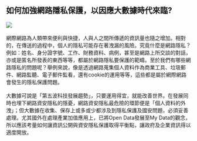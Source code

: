 ## 如何加強網路隱私保護，以因應大數據時代來臨?
![](131.jpg)
<br><br>網際網路為人類帶來便利與快捷，人與人之間所傳遞的資訊量也隨之增加。相對的，在傳送的過程中，個人的隱私可能存在著洩漏的風險。究竟什麼是網路隱私？例如：姓名、身分證字號、工作、財務資料、病例，甚至是網路上所交談的對話，亦或是匿名所發表的東西等等，都屬於網路隱私要保護的範疇。至於我們有哪些網路隱私的問題呢？舉例來說，像是透過網路蒐集個人資料作為商業工具、垃圾郵件、網路監聽、電子郵件監看，還有cookie的運用等等，這些都是屬於網際網路會發生的隱私保護問題。<br>
<br>大數據可說是「第五波科技發展趨勢」，只要運用得宜，就能改善世界。在發展同時也埋下網路資安隱私的隱憂，網路資安隱私最危險的環節便是「個人資料的外洩」；但大數據在收集、保存上或多或少都涉及到隱私保護及國安問題，必須妥善處理。尤其國外在處理產業加值應用上，已將Open Data發展至My Data的觀念，所以應該考量如何讓資訊公開與資安隱私保護取得平衡點，讓政府及企業資訊得以適度開放。<br>
